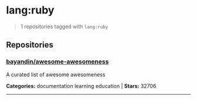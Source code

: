 # lang:ruby

> 1 repositories tagged with `lang:ruby`

## Repositories

### [bayandin/awesome-awesomeness](https://github.com/bayandin/awesome-awesomeness)

A curated list of awesome awesomeness

**Categories:** documentation learning education  | **Stars:** 32706

---

